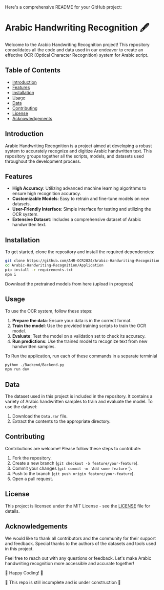 Here's a comprehensive README for your GitHub project:


# Arabic Handwriting Recognition 🖋️

Welcome to the Arabic Handwriting Recognition project! This repository consolidates all the code and data used in our endeavor to create an effective OCR (Optical Character Recognition) system for Arabic script.

## Table of Contents
- [Introduction](#introduction)
- [Features](#features)
- [Installation](#installation)
- [Usage](#usage)
- [Data](#data)
- [Contributing](#contributing)
- [License](#license)
- [Acknowledgements](#acknowledgements)

## Introduction
Arabic Handwriting Recognition is a project aimed at developing a robust system to accurately recognize and digitize Arabic handwritten text. This repository groups together all the scripts, models, and datasets used throughout the development process.

## Features
- **High Accuracy**: Utilizing advanced machine learning algorithms to ensure high recognition accuracy.
- **Customizable Models**: Easy to retrain and fine-tune models on new datasets.
- **User-Friendly Interface**: Simple interface for testing and utilizing the OCR system.
- **Extensive Dataset**: Includes a comprehensive dataset of Arabic handwritten text.

## Installation
To get started, clone the repository and install the required dependencies:

```bash
git clone https://github.com/AHR-OCR2024/Arabic-Handwriting-Recognition.git
cd Arabic-Handwriting-Recognition/Application
pip install -r requirements.txt
npm i
```

Download the pretrained models from here (upload in progress)

## Usage
To use the OCR system, follow these steps:
1. **Prepare the data**: Ensure your data is in the correct format.
2. **Train the model**: Use the provided training scripts to train the OCR model.
3. **Evaluate**: Test the model on a validation set to check its accuracy.
4. **Run predictions**: Use the trained model to recognize text from new handwritten samples.

To Run the application, run each of these commands in a separate terminial

```bash
python ./Backend/Backend.py
npm run dev
```

## Data
The dataset used in this project is included in the repository. It contains a variety of Arabic handwritten samples to train and evaluate the model. To use the dataset:
1. Download the `Data.rar` file.
2. Extract the contents to the appropriate directory.

## Contributing
Contributions are welcome! Please follow these steps to contribute:
1. Fork the repository.
2. Create a new branch (`git checkout -b feature/your-feature`).
3. Commit your changes (`git commit -m 'Add some feature'`).
4. Push to the branch (`git push origin feature/your-feature`).
5. Open a pull request.

## License
This project is licensed under the MIT License - see the [LICENSE](LICENSE) file for details.

## Acknowledgements
We would like to thank all contributors and the community for their support and feedback. Special thanks to the authors of the datasets and tools used in this project.

Feel free to reach out with any questions or feedback. Let's make Arabic handwriting recognition more accessible and accurate together!

🌟 Happy Coding! 🌟


🚧 This repo is still incomplete and is under construction 🚧
